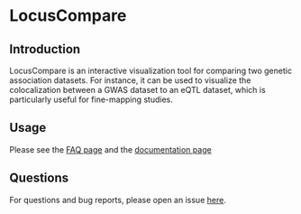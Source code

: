 # LocusCompare

## Introduction
LocusCompare is an interactive visualization tool for comparing two genetic association datasets. For instance, it can be used to visualize the colocalization between a GWAS dataset to an eQTL dataset, which is particularly useful for fine-mapping studies. 

## Usage
Please see the [FAQ page](https://github.com/boxiangliu/locuscompare/wiki/1.-FAQ) and the [documentation page](https://github.com/boxiangliu/locuscompare/wiki)
 

## Questions
For questions and bug reports, please open an issue [here](https://github.com/boxiangliu/locuscompare/issues). 

